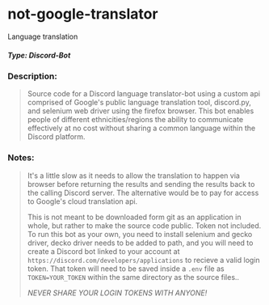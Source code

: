 # not-google-translator
Language translation 
##### *Type: Discord-Bot*

### Description:
>Source code for a Discord language translator-bot using a custom api comprised of Google's public language translation tool, discord.py, and selenium web driver using the firefox browser. This bot enables people of different ethnicities/regions the ability to communicate effectively at no cost without sharing a common language within the Discord platform.

### Notes:
>It's a little slow as it needs to allow the translation to happen via browser before returning the results
>and sending the results back to the calling Discord server. The alternative would be to pay for access to Google's cloud translation api.
>
>This is not meant to be downloaded form git as an application in whole, but rather to make the source code public. Token not included. To run this bot as your own, you need to install selenium and gecko driver, decko driver needs to be added to path, and you will need to create a Discord bot linked to your account at `https://discord.com/developers/applications` to recieve a valid login token. That token will need to be saved inside a `.env` file as `TOKEN=YOUR_TOKEN` within the same directory as the source files..
>
>*NEVER SHARE YOUR LOGIN TOKENS WITH ANYONE!*

